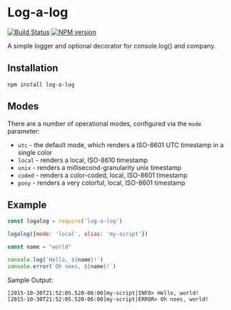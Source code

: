 # Log-a-log

[![Build Status][travis-image]][travis-url]
[![NPM version][npm-image]][npm-url]

A simple logger and optional decorator for console.log() and company.

## Installation
```
npm install log-a-log
```

## Modes
There are a number of operational modes, configured via the `mode` parameter:
* `utc` - the default mode, which renders a ISO-8601 UTC timestamp in a single color
* `local` - renders a local, ISO-8610 timestamp
* `unix` - renders a millisecond-granularity unix timestamp
* `coded` - renders a color-coded, local, ISO-8601 timestamp 
* `pony` - renders a very colorful, local, ISO-8601 timestamp

## Example
```javascript
const logalog = require('log-a-log')

logalog({mode: 'local', alias: 'my-script'})

const name = "world"

console.log(`Hello, ${name}!`)
console.error(`Oh noes, ${name}!`)
```

Sample Output:
```
[2015-10-30T21:52:05.520-06:00]my-script|INFO> Hello, world!
[2015-10-30T21:52:05.520-06:00]my-script|ERROR> Oh noes, world!
```

[travis-url]: https://travis-ci.org/joeledwards/node-logalog
[travis-image]: https://img.shields.io/travis/joeledwards/node-logalog/master.svg
[npm-url]: https://www.npmjs.com/package/log-a.log
[npm-image]: https://img.shields.io/npm/v/log-a-log.svg
